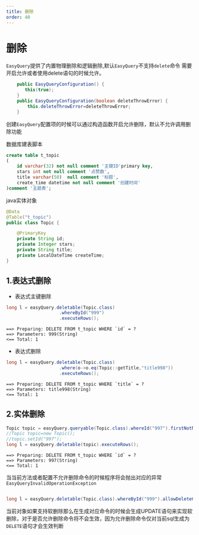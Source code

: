 ```yaml
---
title: 删除
order: 40
---
```


# 删除
`EasyQuery`提供了内置物理删除和逻辑删除,默认`EasyQuery`不支持`delete`命令 需要开启允许或者使用delete语句的时候允许。
```java
    public EasyQueryConfiguration() {
       this(true);
    }
    public EasyQueryConfiguration(boolean deleteThrowError) {
        this.deleteThrowError=deleteThrowError;
    }
```
创建`EasyQuery`配置项的时候可以通过构造函数开启允许删除，默认不允许调用删除功能


数据库建表脚本
```sql
create table t_topic
(
    id varchar(32) not null comment '主键ID'primary key,
    stars int not null comment '点赞数',
    title varchar(50)  null comment '标题',
    create_time datetime not null comment '创建时间'
)comment '主题表';
```
java实体对象
```java
@Data
@Table("t_topic")
public class Topic {

    @PrimaryKey
    private String id;
    private Integer stars;
    private String title;
    private LocalDateTime createTime;
}

```

## 1.表达式删除

- 表达式主键删除
```java
long l = easyQuery.deletable(Topic.class)
                    .whereById("999")
                    .executeRows();
```
```log
==> Preparing: DELETE FROM t_topic WHERE `id` = ?
==> Parameters: 999(String)
<== Total: 1
```
- 表达式删除
```java
long l = easyQuery.deletable(Topic.class)
                    .where(o->o.eq(Topic::getTitle,"title998"))
                    .executeRows();
```
```log
==> Preparing: DELETE FROM t_topic WHERE `title` = ?
==> Parameters: title998(String)
<== Total: 1
```

## 2.实体删除
```java
Topic topic = easyQuery.queryable(Topic.class).whereId("997").firstNotNull("未找到当前主题数据");
//Topic topic=new Topic();
//topic.setId("997");
long l = easyQuery.deletable(topic).executeRows();
```
```log
==> Preparing: DELETE FROM t_topic WHERE `id` = ?
==> Parameters: 997(String)
<== Total: 1
```

当当前方法或者配置不允许删除命令的时候程序将会抛出对应的异常`EasyQueryInvalidOperationException`

```java

long l = easyQuery.deletable(Topic.class).whereById("999").allowDeleteCommand(false).executeRows();

```

当前对象如果支持软删除那么在生成对应命令的时候会生成UPDATE语句来实现软删除，对于是否允许删除命令将不会生效，因为允许删除命令仅对当前sql生成为`DELETE`语句才会生效判断
